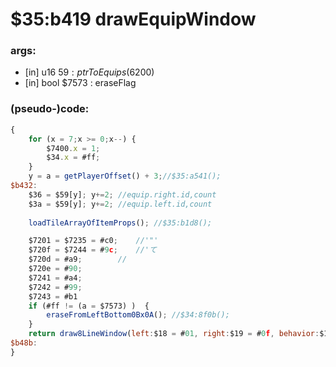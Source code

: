 ﻿
# $35:b419 drawEquipWindow



### args:
+ [in] u16 $59 : ptrToEquips ($6200)
+ [in] bool $7573 : eraseFlag 

### (pseudo-)code:
```js
{
	for (x = 7;x >= 0;x--) {
		$7400.x = 1;
		$34.x = #ff;
	}
	y = a = getPlayerOffset() + 3;//$35:a541();
$b432:
	$36 = $59[y]; y+=2;	//equip.right.id,count
	$3a = $59[y]; y+=2;	//equip.left.id,count
	
	loadTileArrayOfItemProps();	//$35:b1d8();

	$7201 = $7235 = #c0;	//'"'
	$720f = $7244 = #9c;	//'て
	$720d = #a9;		//		
	$720e = #90;
	$7241 = #a4;
	$7242 = #99;
	$7243 = #b1
	if (#ff != (a = $7573) )  {
		eraseFromLeftBottom0Bx0A();	//$34:8f0b();
	}
	return draw8LineWindow(left:$18 = #01, right:$19 = #0f, behavior:$1a = #03); //jmp $34:8b38();
$b48b:
}
```



